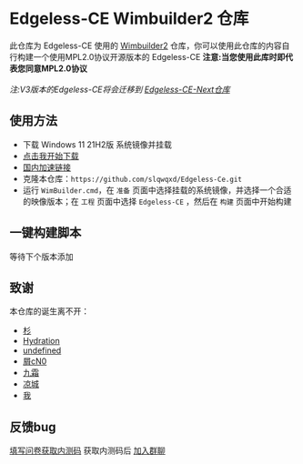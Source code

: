 # Edgeless-CE Wimbuilder2 仓库
此仓库为 Edgeless-CE 使用的 [Wimbuilder2](https://github.com/slorelee/wimbuilder2) 仓库，你可以使用此仓库的内容自行构建一个使用MPL2.0协议开源版本的 Edgeless-CE
**注意:当您使用此库时即代表您同意MPL2.0协议**<br><br>
_注:V3版本的Edgeless-CE将会迁移到 [Edgeless-CE-Next仓库](https://github.com/slqwqxd/Edgeless-CE-Fresh)_

## 使用方法
* 下载 Windows 11 21H2版 系统镜像并挂载
* [点击我开始下载](https://onemanager-one-virid.vercel.app/main/os/zh-cn_windows_11_business_editions_updated_june_2022_x64_dvd_0b165f6d.iso)
* [国内加速链接](https://slqwqsoft-my.sharepoint.com/:u:/g/personal/we_slqwqsoft_onmicrosoft_com/EbyQz5YiW6NAp1-XpCYHO7oB4mIxmiZBZ8hJQ98yf-LAsg?e=s5ysPk)
* 克隆本仓库：`https://github.com/slqwqxd/Edgeless-Ce.git`
* 运行 `WimBuilder.cmd`，在 `准备` 页面中选择挂载的系统镜像，并选择一个合适的映像版本；在 `工程` 页面中选择 `Edgeless-CE` ，然后在 `构建` 页面中开始构建

## 一键构建脚本
等待下个版本添加

## 致谢
本仓库的诞生离不开：
* [杉](https://github.com/834772509)
* [Hydration](https://github.com/hydrati)
* [undefined](https://github.com/undefined-ux)
* [屑cN0](https://github.com/Cnotech)
* [九霜](https://github.com/littlepai114514)
* [凉城](https://github.com/lcdl6)
* [我](https://github.com/slqwqxd)

## 反馈bug
[填写问卷获取内测码](https://www.wjx.cn/vm/QAJUmGm.aspx)
获取内测码后
[加入群聊](https://jq.qq.com/?_wv=1027&k=mQLo2rRU)

